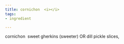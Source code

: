```yaml
---
title: cornichon  <i></i>
tags:
- ingredient

---
```

cornichon  sweet gherkins (sweeter) OR dill pickle slices,
